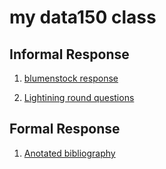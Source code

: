 # my data150 class

## Informal Response

1. [blumenstock response](https://azhao02.github.io/DATA150-azhao02/Response.html)

2. [Lightining round questions](https://azhao02.github.io/DATA150-azhao02/Lightningquestions.html)

## Formal Response

1. [Anotated bibliography](https://azhao02.github.io/DATA150-azhao02/Anotatedbib.html)
